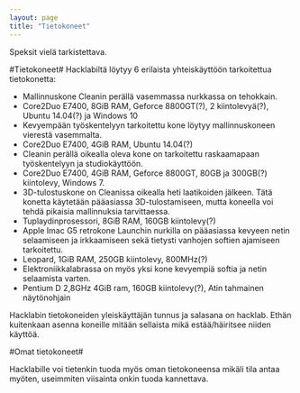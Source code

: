 ```yaml
---
layout: page
title: "Tietokoneet"
---
```

Speksit vielä tarkistettava.

#Tietokoneet#
Hacklabiltä löytyy 6 erilaista yhteiskäyttöön tarkoitettua tietokonetta:
* Mallinnuskone Cleanin perällä vasemmassa nurkkassa on tehokkain.
 * Core2Duo E7400, 8GiB RAM, Geforce 8800GT(?), 2 kiintolevyä(?), Ubuntu 14.04(?) ja Windows 10
* Kevyempään työskentelyyn tarkoitettu kone löytyy mallinnuskoneen vierestä vasemmalta.
 * Core2Duo E7400, 4GiB RAM, Ubuntu 14.04(?)
* Cleanin perällä oikealla oleva kone on tarkoitettu raskaamapaan työskentelyyn ja studiokäyttöön.
 * Core2Duo E7400, 4GiB RAM, Geforce 8800GT, 80GB ja 300GB(?) kiintolevy, Windows 7.
* 3D-tulostuskone on Cleanissa oikealla heti laatikoiden jälkeen. Tätä konetta käytetään pääasiassa 3D-tulostamiseen, mutta koneella voi tehdä pikaisia mallinnuksia tarvittaessa.
 * Tuplaydinprosessori, 8GiB RAM, 160GB kiintolevy(?)
* Apple Imac G5 retrokone Launchin nurkilla on pääasiassa kevyeen netin selaamiseen ja irkkaamiseen sekä tietysti vanhojen softien ajamiseen tarkoitettu.
 * Leopard, 1GiB RAM, 250GB kiintolevy, 800MHz(?)
* Elektroniikkalabrassa on myös yksi kone kevyempiä softia ja netin selaamista varten.
 * Pentium D 2,8GHz 4GiB ram, 160GB kiintolevy(?), Atin tahmainen näytönohjain

Hacklabin tietokoneiden yleiskäyttäjän tunnus ja salasana on hacklab. Ethän kuitenkaan asenna koneille mitään sellaista mikä estää/häiritsee niiden käyttöä.

#Omat tietokoneet#

Hacklabille voi tietenkin tuoda myös oman tietokoneensa mikäli tila antaa myöten, useimmiten viisainta onkin tuoda kannettava.
